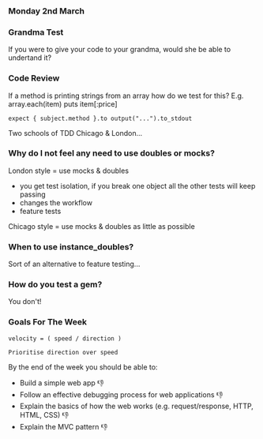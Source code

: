 ### Monday 2nd March 

### Grandma Test  

If you were to give your code to your grandma, would she be able to undertand it?

### Code Review  

If a method is printing strings from an array how do we test for this? E.g. array.each(item) puts item[:price] 

``` 
expect { subject.method }.to output("...").to_stdout 
``` 

Two schools of TDD Chicago & London...

### Why do I not feel any need to use doubles or mocks? ###

London style = use mocks & doubles 
- you get test isolation, if you break one object all the other tests will keep passing
- changes the workflow 
- feature tests 


Chicago style = use mocks & doubles as little as possible

### When to use instance_doubles? ###

Sort of an alternative to feature testing... 

### How do you test a gem? ###

You don't! 

### Goals For The Week  

```
velocity = ( speed / direction ) 

Prioritise direction over speed 
```
By the end of the week you should be able to: 

- Build a simple web app :-1:
- Follow an effective debugging process for web applications :-1:
- Explain the basics of how the web works (e.g. request/response, HTTP, HTML, CSS) :-1:
- Explain the MVC pattern :-1:
